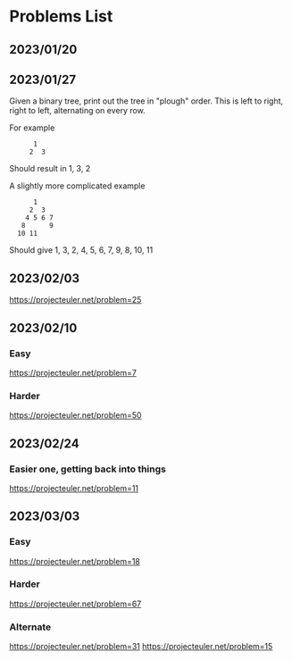 # Problems List

## 2023/01/20

## 2023/01/27
Given a binary tree, print out the tree in "plough" order. This is left to right, right to left, alternating on every row.

For example
```
      1
     2  3 
```
Should result in 1, 3, 2

A slightly more complicated example

```
      1
     2  3
    4 5 6 7
   8      9      
  10 11
```
Should give 1, 3, 2, 4, 5, 6, 7, 9, 8, 10, 11

## 2023/02/03

https://projecteuler.net/problem=25

## 2023/02/10
### Easy
https://projecteuler.net/problem=7
### Harder
https://projecteuler.net/problem=50

## 2023/02/24
### Easier one, getting back into things
https://projecteuler.net/problem=11

## 2023/03/03
### Easy
https://projecteuler.net/problem=18

### Harder
https://projecteuler.net/problem=67

### Alternate
https://projecteuler.net/problem=31
https://projecteuler.net/problem=15
